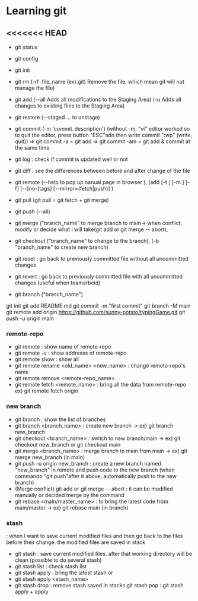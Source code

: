 # Learning git

## <<<<<<< HEAD

- git status
- git config
- git init
- git rm (-rf .file_name (ex).git) Remove the file, which mean git will not manage the file)
- git add (--all Adds all modifications to the Staging Area) (-u Adds all changes to existing files to the Staging Area)
- git restore (--staged <file>... to unstage)
- git commit (-m 'commit_description') (without -m, "vi" editor worked so to quit the editor, press button "ESC"adn then write commit ":wp" (write, quit))
  => git commit -a = git add
  => git commit -am = git add & commit at the same time
- git log : check if commit is updated well or not
- git diff : see the differences between before and after change of the file
- git remote (--help to pop up nanual page in browser ), (add [-t <branch>] [-m <master>] [-f] [--[no-]tags] [--mirror=(fetch|push)] <name> <url>)
- git pull (git pull = git fetch + git merge)
- git push (--all)
- git merge ("branch_name" to merge branch to main-> when conflict, modify or decide what i will take(git add or git merge -- abort),
- git checkout ("branch_name" to change to the branch), (-b "branch_name" to create new branch)

- git reset : go back to previously committed file without all uncommitted changes
- git revert : go back to previously committed file with all uncommitted changes (useful when teamarbeid)
- git branch ("branch_name")

git init
git add README.md
git commit -m "first commit"
git branch -M main
git remote add origin https://github.com/sunny-potato/typingGame.git
git push -u origin main

### remote-repo

- git remote : show name of remote-repo
- git remote -v : show addresss of remote-repo
- git remote show : show all
- git remote rename <old_name> <new_name> : change remoto-repo's name
- git remote remove <remote-repo_name>
- git remote fetch <remote_name> : bring all the data from remote-repo ex) git remote fetch origin

### new branch

- git branch : show the list of branches
- git branch <branch_name> : create new branch -> ex) git branch new_branch
- git checkout <branch_name> : switch to new branch/main -> ex) git checkout new_branch or git checkout main
- git merge <branch_name> : merge branch to main from main -> ex) git merge new_branch (in main)
- git push -u origin new_branch : create a new branch named "new_branch" in remote and push code to the new branch
  (when commando "git push"after it above, automatically push to the new branch)
- (Merge conflict) git add or git merge -- abort : it can be modified manually or decided merge by the command
- git rebase <main/master_name> : to bring the latest code from main/master -> ex) git rebase main (in branch)

### stash

: when I want to save current modified files and then go back to the files before their change.
the modified files are saved in stack

- git stash : save current modified files. after that working directory will be clean (possible to do several stash)
- git stash list : check stash list
- git stash apply : bring the latest stash or
- git stash apply <stash_name>
- git stash drop : remove stash saved in stacks
  git stash pop : git stash apply + apply
